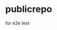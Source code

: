 # publicrepo
for e2e test




































































































































































































































































































































































































































































































































































